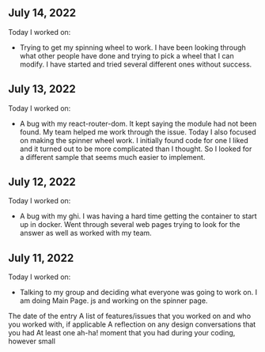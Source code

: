 ## July 14, 2022
Today I worked on:

* Trying to get my spinning wheel to work. I have been looking through what other people have done and trying to pick a wheel that I can modify. I have started and tried several different ones without success. 




## July 13, 2022
Today I worked on:

* A bug with my react-router-dom. It kept saying the module had not been found. My team helped me work through the issue. Today I also focused on making the spinner wheel work. I initially found code for one I liked and it turned out to be more complicated than I thought. So I looked for a different sample that seems much easier to implement. 


## July 12, 2022
Today I worked on:

* A bug with my ghi. I was having a hard time getting the container to start up in docker. Went through several web pages trying to look for the answer as well as worked with my team.


## July 11, 2022

Today I worked on:

* Talking to my group and deciding what everyone was going to work on. I am doing Main Page. js and working on the spinner page.  



The date of the entry
A list of features/issues that you worked on and who you worked with, if applicable
A reflection on any design conversations that you had
At least one ah-ha! moment that you had during your coding, however small
